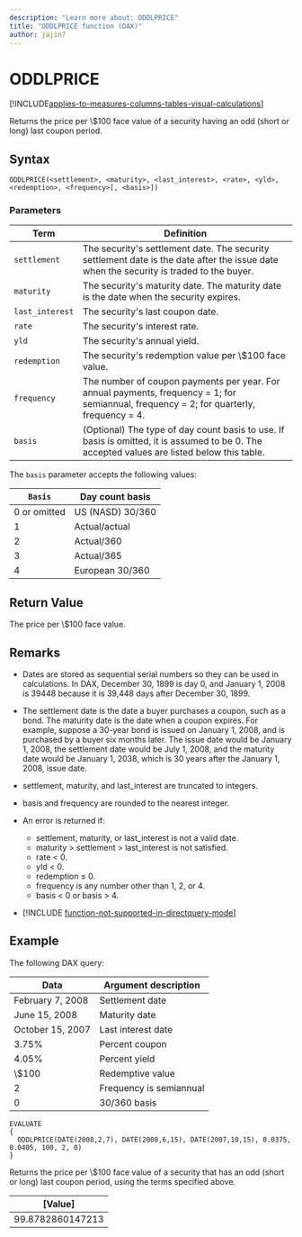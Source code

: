 ```yaml
---
description: "Learn more about: ODDLPRICE"
title: "ODDLPRICE function (DAX)"
author: jajin7
---
```


# ODDLPRICE

[!INCLUDE[applies-to-measures-columns-tables-visual-calculations](includes/applies-to-measures-columns-tables-visual-calculations.md)]

Returns the price per \\$100 face value of a security having an odd (short or long) last coupon period.

## Syntax

```dax
ODDLPRICE(<settlement>, <maturity>, <last_interest>, <rate>, <yld>, <redemption>, <frequency>[, <basis>])
```

### Parameters

|Term|Definition|
|--------|--------------|
|`settlement`|The security's settlement date. The security settlement date is the date after the issue date when the security is traded to the buyer.|
|`maturity`|The security's maturity date. The maturity date is the date when the security expires.|
|`last_interest`|The security's last coupon date.|
|`rate`|The security's interest rate.|
|`yld`|The security's annual yield.|
|`redemption`|The security's redemption value per \\$100 face value.|
|`frequency`|The number of coupon payments per year. For annual payments, frequency = 1; for semiannual, frequency = 2; for quarterly, frequency = 4.|
|`basis`|(Optional) The type of day count basis to use. If basis is omitted, it is assumed to be 0. The accepted values are listed below this table.|

The `basis` parameter accepts the following values:

| `Basis`    | **Day count basis** |
| ------------ | ------------------- |
| 0 or omitted | US (NASD) 30/360    |
| 1            | Actual/actual       |
| 2            | Actual/360          |
| 3            | Actual/365          |
| 4            | European 30/360     |

## Return Value

The price per \\$100 face value.

## Remarks

- Dates are stored as sequential serial numbers so they can be used in calculations. In DAX, December 30, 1899 is day 0, and January 1, 2008 is 39448 because it is 39,448 days after December 30, 1899.

- The settlement date is the date a buyer purchases a coupon, such as a bond. The maturity date is the date when a coupon expires. For example, suppose a 30-year bond is issued on January 1, 2008, and is purchased by a buyer six months later. The issue date would be January 1, 2008, the settlement date would be July 1, 2008, and the maturity date would be January 1, 2038, which is 30 years after the January 1, 2008, issue date.

- settlement, maturity, and last_interest are truncated to integers.

- basis and frequency are rounded to the nearest integer.

- An error is returned if:
  - settlement, maturity, or last_interest is not a valid date.
  - maturity > settlement > last_interest is not satisfied.
  - rate < 0.
  - yld < 0.
  - redemption ≤ 0.
  - frequency is any number other than 1, 2, or 4.
  - basis < 0 or basis > 4.

- [!INCLUDE [function-not-supported-in-directquery-mode](includes/function-not-supported-in-directquery-mode.md)]

## Example

The following DAX query:

| **Data**         | **Argument description** |
| ---------------- | ------------------------ |
| February 7, 2008 | Settlement date          |
| June 15, 2008    | Maturity date            |
| October 15, 2007 | Last interest date       |
| 3.75%            | Percent coupon           |
| 4.05%            | Percent yield            |
| \\$100             | Redemptive value         |
| 2                | Frequency is semiannual  |
| 0                | 30/360 basis             |

```dax
EVALUATE
{
  ODDLPRICE(DATE(2008,2,7), DATE(2008,6,15), DATE(2007,10,15), 0.0375, 0.0405, 100, 2, 0)
}
```

Returns the price per \\$100 face value of a security that has an odd (short or long) last coupon period, using the terms specified above.

| **[Value]**    |
| ---------------- |
| 99.8782860147213 |
